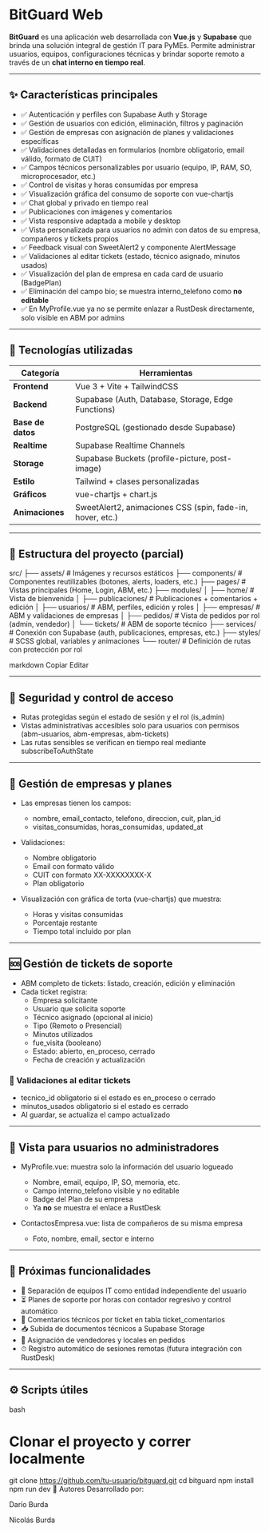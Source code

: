 # BitGuard Web

**BitGuard** es una aplicación web desarrollada con **Vue.js** y **Supabase** que brinda una solución integral de gestión IT para PyMEs. Permite administrar usuarios, equipos, configuraciones técnicas y brindar soporte remoto a través de un **chat interno en tiempo real**.

---

## ✨ Características principales

- ✅ Autenticación y perfiles con Supabase Auth y Storage  
- ✅ Gestión de usuarios con edición, eliminación, filtros y paginación  
- ✅ Gestión de empresas con asignación de planes y validaciones específicas  
- ✅ Validaciones detalladas en formularios (nombre obligatorio, email válido, formato de CUIT)  
- ✅ Campos técnicos personalizables por usuario (equipo, IP, RAM, SO, microprocesador, etc.)  
- ✅ Control de visitas y horas consumidas por empresa  
- ✅ Visualización gráfica del consumo de soporte con vue-chartjs  
- ✅ Chat global y privado en tiempo real  
- ✅ Publicaciones con imágenes y comentarios  
- ✅ Vista responsive adaptada a mobile y desktop  
- ✅ Vista personalizada para usuarios no admin con datos de su empresa, compañeros y tickets propios  
- ✅ Feedback visual con SweetAlert2 y componente AlertMessage  
- ✅ Validaciones al editar tickets (estado, técnico asignado, minutos usados)  
- ✅ Visualización del plan de empresa en cada card de usuario (BadgePlan)  
- ✅ Eliminación del campo bio; se muestra interno_telefono como **no editable**  
- ✅ En MyProfile.vue ya no se permite enlazar a RustDesk directamente, solo visible en ABM por admins  

---

## 🧱 Tecnologías utilizadas

| Categoría         | Herramientas                                                              |
|-------------------|---------------------------------------------------------------------------|
| **Frontend**      | Vue 3 + Vite + TailwindCSS                                                |
| **Backend**       | Supabase (Auth, Database, Storage, Edge Functions)                        |
| **Base de datos** | PostgreSQL (gestionado desde Supabase)                                    |
| **Realtime**      | Supabase Realtime Channels                                                |
| **Storage**       | Supabase Buckets (profile-picture, post-image)                        |
| **Estilo**        | Tailwind + clases personalizadas                                          |
| **Gráficos**      | vue-chartjs + chart.js                                                    |
| **Animaciones**   | SweetAlert2, animaciones CSS (spin, fade-in, hover, etc.)           |

---

## 📁 Estructura del proyecto (parcial)

src/
├── assets/ # Imágenes y recursos estáticos
├── components/ # Componentes reutilizables (botones, alerts, loaders, etc.)
├── pages/ # Vistas principales (Home, Login, ABM, etc.)
├── modules/
│ ├── home/ # Vista de bienvenida
│ ├── publicaciones/ # Publicaciones + comentarios + edición
│ ├── usuarios/ # ABM, perfiles, edición y roles
│ ├── empresas/ # ABM y validaciones de empresas
│ ├── pedidos/ # Vista de pedidos por rol (admin, vendedor)
│ └── tickets/ # ABM de soporte técnico
├── services/ # Conexión con Supabase (auth, publicaciones, empresas, etc.)
├── styles/ # SCSS global, variables y animaciones
└── router/ # Definición de rutas con protección por rol

markdown
Copiar
Editar

---

## 🔐 Seguridad y control de acceso

- Rutas protegidas según el estado de sesión y el rol (is_admin)  
- Vistas administrativas accesibles solo para usuarios con permisos (abm-usuarios, abm-empresas, abm-tickets)  
- Las rutas sensibles se verifican en tiempo real mediante subscribeToAuthState  

---

## 🧩 Gestión de empresas y planes

- Las empresas tienen los campos:  
  - nombre, email_contacto, telefono, direccion, cuit, plan_id  
  - visitas_consumidas, horas_consumidas, updated_at

- Validaciones:
  - Nombre obligatorio  
  - Email con formato válido  
  - CUIT con formato XX-XXXXXXXX-X  
  - Plan obligatorio

- Visualización con gráfica de torta (vue-chartjs) que muestra:
  - Horas y visitas consumidas  
  - Porcentaje restante  
  - Tiempo total incluido por plan  

---

## 🆘 Gestión de tickets de soporte

- ABM completo de tickets: listado, creación, edición y eliminación  
- Cada ticket registra:
  - Empresa solicitante  
  - Usuario que solicita soporte  
  - Técnico asignado (opcional al inicio)  
  - Tipo (Remoto o Presencial)  
  - Minutos utilizados  
  - fue_visita (booleano)  
  - Estado: abierto, en_proceso, cerrado  
  - Fecha de creación y actualización  

### 🔎 Validaciones al editar tickets

- tecnico_id obligatorio si el estado es en_proceso o cerrado  
- minutos_usados obligatorio si el estado es cerrado  
- Al guardar, se actualiza el campo actualizado  

---

## 👤 Vista para usuarios no administradores

- MyProfile.vue: muestra solo la información del usuario logueado  
  - Nombre, email, equipo, IP, SO, memoria, etc.  
  - Campo interno_telefono visible y no editable  
  - Badge del Plan de su empresa  
  - Ya **no** se muestra el enlace a RustDesk  

- ContactosEmpresa.vue: lista de compañeros de su misma empresa  
  - Foto, nombre, email, sector e interno  

---

## 🔭 Próximas funcionalidades

- 🔧 Separación de equipos IT como entidad independiente del usuario  
- ⏳ Planes de soporte por horas con contador regresivo y control automático  
- 💬 Comentarios técnicos por ticket en tabla ticket_comentarios  
- 📥 Subida de documentos técnicos a Supabase Storage  
- 📍 Asignación de vendedores y locales en pedidos  
- ⏱ Registro automático de sesiones remotas (futura integración con RustDesk)  

---

## ⚙️ Scripts útiles

bash
# Clonar el proyecto y correr localmente
git clone https://github.com/tu-usuario/bitguard.git
cd bitguard
npm install
npm run dev
👥 Autores
Desarrollado por:

Darío Burda

Nicolás Burda